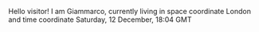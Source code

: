 Hello visitor! I am Giammarco, currently living in space coordinate London and time coordinate Saturday, 12 December, 18:04 GMT
